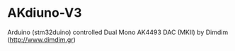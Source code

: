 # AKdiuno-V3
Arduino (stm32duino) controlled Dual Mono AK4493 DAC (MKII) by Dimdim (http://www.dimdim.gr)
